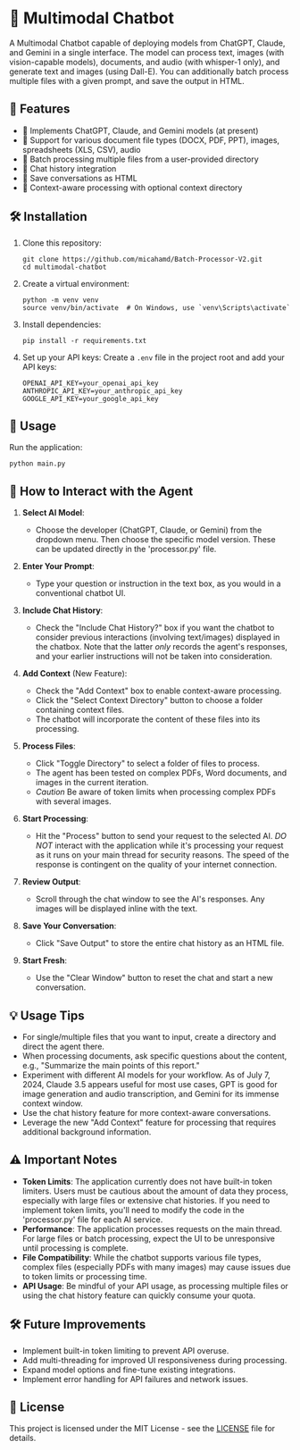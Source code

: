 # 🚀 Multimodal Chatbot

A Multimodal Chatbot capable of deploying models from ChatGPT, Claude, and Gemini in a single interface. The model can process text, images (with vision-capable models), documents, and audio (with whisper-1 only), and generate text and images (using Dall-E). You can additionally batch process multiple files with a given prompt, and save the output in HTML. 

## 🌟 Features

- 🤖 Implements ChatGPT, Claude, and Gemini models (at present)
- 📄 Support for various document file types (DOCX, PDF, PPT), images, spreadsheets (XLS, CSV), audio
- 📁 Batch processing multiple files from a user-provided directory
- 💬 Chat history integration
- 💾 Save conversations as HTML
- 🧠 Context-aware processing with optional context directory

## 🛠️ Installation

1. Clone this repository:
   ```
   git clone https://github.com/micahamd/Batch-Processor-V2.git
   cd multimodal-chatbot
   ```

2. Create a virtual environment:
   ```
   python -m venv venv
   source venv/bin/activate  # On Windows, use `venv\Scripts\activate`
   ```

3. Install dependencies:
   ```
   pip install -r requirements.txt
   ```

4. Set up your API keys:
   Create a `.env` file in the project root and add your API keys:
   ```
   OPENAI_API_KEY=your_openai_api_key
   ANTHROPIC_API_KEY=your_anthropic_api_key
   GOOGLE_API_KEY=your_google_api_key
   ```

## 🚀 Usage

Run the application:
```
python main.py
```

## 🎯 How to Interact with the Agent

1. **Select AI Model**: 
   - Choose the developer (ChatGPT, Claude, or Gemini) from the dropdown menu. Then choose the specific model version. These can be updated directly in the 'processor.py' file.

2. **Enter Your Prompt**:
   - Type your question or instruction in the text box, as you would in a conventional chatbot UI.

3. **Include Chat History**:
   - Check the "Include Chat History?" box if you want the chatbot to consider previous interactions (involving text/images) displayed in the chatbox. Note that the latter *only* records the agent's responses, and your earlier instructions will not be taken into consideration. 

4. **Add Context** (New Feature):
   - Check the "Add Context" box to enable context-aware processing.
   - Click the "Select Context Directory" button to choose a folder containing context files.
   - The chatbot will incorporate the content of these files into its processing.

5. **Process Files**:
   - Click "Toggle Directory" to select a folder of files to process.
   - The agent has been tested on complex PDFs, Word documents, and images in the current iteration. 
   - *Caution* Be aware of token limits when processing complex PDFs with several images.

6. **Start Processing**:
   - Hit the "Process" button to send your request to the selected AI. *DO NOT* interact with the application while it's processing your request as it runs on your main thread for security reasons. The speed of the response is contingent on the quality of your internet connection. 

7. **Review Output**:
   - Scroll through the chat window to see the AI's responses. Any images will be displayed inline with the text.

8. **Save Your Conversation**:
   - Click "Save Output" to store the entire chat history as an HTML file.

9. **Start Fresh**:
   - Use the "Clear Window" button to reset the chat and start a new conversation.

## 💡 Usage Tips

- For single/multiple files that you want to input, create a directory and direct the agent there.
- When processing documents, ask specific questions about the content, e.g., "Summarize the main points of this report."
- Experiment with different AI models for your workflow. As of July 7, 2024, Claude 3.5 appears useful for most use cases, GPT is good for image generation and audio transcription, and Gemini for its immense context window. 
- Use the chat history feature for more context-aware conversations.
- Leverage the new "Add Context" feature for processing that requires additional background information.

## ⚠️ Important Notes

- **Token Limits**: The application currently does not have built-in token limiters. Users must be cautious about the amount of data they process, especially with large files or extensive chat histories. If you need to implement token limits, you'll need to modify the code in the 'processor.py' file for each AI service.
- **Performance**: The application processes requests on the main thread. For large files or batch processing, expect the UI to be unresponsive until processing is complete.
- **File Compatibility**: While the chatbot supports various file types, complex files (especially PDFs with many images) may cause issues due to token limits or processing time.
- **API Usage**: Be mindful of your API usage, as processing multiple files or using the chat history feature can quickly consume your quota.

## 🛠️ Future Improvements

- Implement built-in token limiting to prevent API overuse.
- Add multi-threading for improved UI responsiveness during processing.
- Expand model options and fine-tune existing integrations.
- Implement error handling for API failures and network issues.

## 📄 License

This project is licensed under the MIT License - see the [LICENSE](LICENSE) file for details.